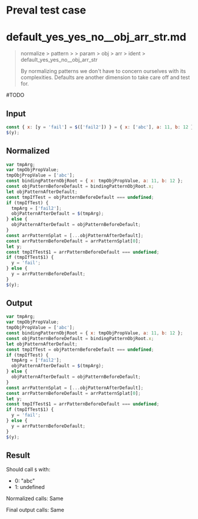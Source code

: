 # Preval test case

# default_yes_yes_no__obj_arr_str.md

> normalize > pattern >  > param > obj > arr > ident > default_yes_yes_no__obj_arr_str
>
> By normalizing patterns we don't have to concern ourselves with its complexities. Defaults are another dimension to take care off and test for.

#TODO

## Input

`````js filename=intro
const { x: [y = 'fail'] = $(['fail2']) } = { x: ['abc'], a: 11, b: 12 };
$(y);
`````

## Normalized

`````js filename=intro
var tmpArg;
var tmpObjPropValue;
tmpObjPropValue = ['abc'];
const bindingPatternObjRoot = { x: tmpObjPropValue, a: 11, b: 12 };
const objPatternBeforeDefault = bindingPatternObjRoot.x;
let objPatternAfterDefault;
const tmpIfTest = objPatternBeforeDefault === undefined;
if (tmpIfTest) {
  tmpArg = ['fail2'];
  objPatternAfterDefault = $(tmpArg);
} else {
  objPatternAfterDefault = objPatternBeforeDefault;
}
const arrPatternSplat = [...objPatternAfterDefault];
const arrPatternBeforeDefault = arrPatternSplat[0];
let y;
const tmpIfTest$1 = arrPatternBeforeDefault === undefined;
if (tmpIfTest$1) {
  y = 'fail';
} else {
  y = arrPatternBeforeDefault;
}
$(y);
`````

## Output

`````js filename=intro
var tmpArg;
var tmpObjPropValue;
tmpObjPropValue = ['abc'];
const bindingPatternObjRoot = { x: tmpObjPropValue, a: 11, b: 12 };
const objPatternBeforeDefault = bindingPatternObjRoot.x;
let objPatternAfterDefault;
const tmpIfTest = objPatternBeforeDefault === undefined;
if (tmpIfTest) {
  tmpArg = ['fail2'];
  objPatternAfterDefault = $(tmpArg);
} else {
  objPatternAfterDefault = objPatternBeforeDefault;
}
const arrPatternSplat = [...objPatternAfterDefault];
const arrPatternBeforeDefault = arrPatternSplat[0];
let y;
const tmpIfTest$1 = arrPatternBeforeDefault === undefined;
if (tmpIfTest$1) {
  y = 'fail';
} else {
  y = arrPatternBeforeDefault;
}
$(y);
`````

## Result

Should call `$` with:
 - 0: "abc"
 - 1: undefined

Normalized calls: Same

Final output calls: Same
